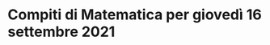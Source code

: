 # Compiti di Matematica per giovedì 16 settembre 2021


<!--stackedit_data:
eyJoaXN0b3J5IjpbNjI1ODcxMjQ1LC0yMDg4NzQ2NjEyXX0=
-->